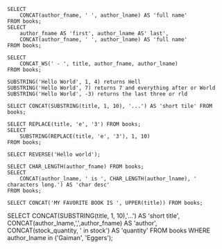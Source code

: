 <!-- concatenating first and last name -->
    SELECT
        CONCAT(author_fname, ' ', author_lname) AS 'full name'
    FROM books;
    SELECT
        author_fname AS 'first', author_lname AS' last',
        CONCAT(author_fname, ' ', author_lname) AS 'full name'
    FROM books;

<!-- CONCAT_WS (WITH SEPERATOR)  -->
    SELECT
        CONCAT_WS(' - ', title, author_fname, author_lname)
    FROM books;
    
<!-- SUBSTRING -->
    SUBSTRING('Hello World', 1, 4) returns Hell
    SUBSTRING('Hello World', 7) returns 7 and everything after or World
    SUBSTRING('Hello World', -3) returns the last three or rld
    
<!-- CONCAT+SUBSTRING -->
    SELECT CONCAT(SUBSTRING(title, 1, 10), '...') AS 'short tile' FROM books;
    
<!-- REPLACE -->
    SELECT REPLACE(title, 'e', '3') FROM books;
    SELECT
        SUBSTRING(REPLACE(title, 'e', '3'), 1, 10)
    FROM books;
    
<!-- REVERSE -->
    SELECT REVERSE('Hello world');
    
<!-- CHAR_LENGTH -->
    SELECT CHAR_LENGTH(author_fname) FROM books;
    SELECT 
        CONCAT(author_lname, ' is ', CHAR_LENGTH(author_lname), ' characters long.') AS 'char desc' 
    FROM books;

<!-- UPPER & LOWER -->
    SELECT CONCAT('MY FAVORITE BOOK IS ', UPPER(title)) FROM books;
    
SELECT
    CONCAT(SUBSTRING(title, 1, 10),'...') AS 'short title', 
    CONCAT(author_lname,',',author_fname) AS 'author', 
    CONCAT(stock_quantity, ' in stock') AS 'quantity' 
FROM books
WHERE author_lname in ('Gaiman', 'Eggers');